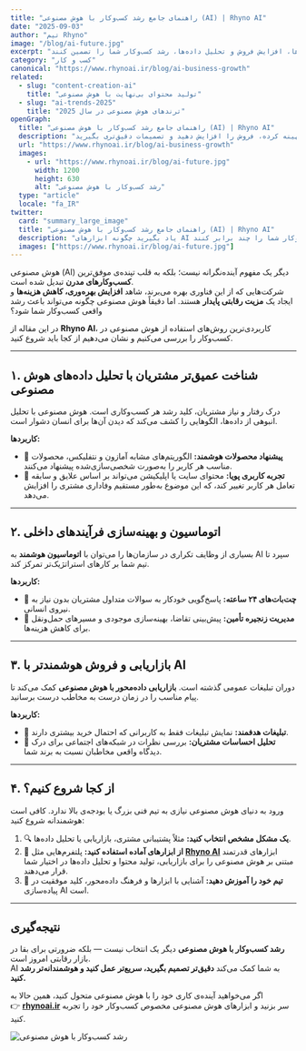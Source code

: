```yaml
---
title: "راهنمای جامع رشد کسب‌وکار با هوش مصنوعی (AI) | Rhyno AI"
date: "2025-09-03"
author: "تیم Rhyno"
image: "/blog/ai-future.jpg"
excerpt: "کشف کنید چگونه ابزارهای هوش مصنوعی می‌توانند با بهینه‌سازی فرآیندها، افزایش فروش و تحلیل داده‌ها، رشد کسب‌وکار شما را تضمین کنند."
category: "کسب و کار"
canonical: "https://www.rhynoai.ir/blog/ai-business-growth"
related:
  - slug: "content-creation-ai"
    title: "تولید محتوای بی‌نهایت با هوش مصنوعی"
  - slug: "ai-trends-2025"
    title: "ترندهای هوش مصنوعی در سال 2025"
openGraph:
  title: "راهنمای جامع رشد کسب‌وکار با هوش مصنوعی (AI) | Rhyno AI"
  description: "یاد بگیرید چگونه با ابزارهای هوش مصنوعی، فرآیندهای کاری خود را بهینه کرده، فروش را افزایش دهید و تصمیمات دقیق‌تری بگیرید."
  url: "https://www.rhynoai.ir/blog/ai-business-growth"
  images:
    - url: "https://www.rhynoai.ir/blog/ai-future.jpg"
      width: 1200
      height: 630
      alt: "رشد کسب‌وکار با هوش مصنوعی"
  type: "article"
  locale: "fa_IR"
twitter:
  card: "summary_large_image"
  title: "راهنمای جامع رشد کسب‌وکار با هوش مصنوعی (AI) | Rhyno AI"
  description: "یاد بگیرید چگونه ابزارهای AI می‌توانند رشد، فروش و بهره‌وری کسب‌وکار شما را چند برابر کنند."
  images: ["https://www.rhynoai.ir/blog/ai-future.jpg"]
---
```


هوش مصنوعی (AI) دیگر یک مفهوم آینده‌نگرانه نیست؛ بلکه به قلب تپنده‌ی موفق‌ترین **کسب‌وکارهای مدرن** تبدیل شده است.  
شرکت‌هایی که از این فناوری بهره می‌برند، شاهد **افزایش بهره‌وری، کاهش هزینه‌ها** و ایجاد یک **مزیت رقابتی پایدار** هستند. اما دقیقاً هوش مصنوعی چگونه می‌تواند باعث رشد واقعی کسب‌وکار شما شود؟

در این مقاله از **Rhyno AI**، کاربردی‌ترین روش‌های استفاده از هوش مصنوعی در کسب‌وکار را بررسی می‌کنیم و نشان می‌دهیم از کجا باید شروع کنید.

---

## ۱. شناخت عمیق‌تر مشتریان با تحلیل داده‌های هوش مصنوعی

درک رفتار و نیاز مشتریان، کلید رشد هر کسب‌وکاری است. هوش مصنوعی با تحلیل انبوهی از داده‌ها، الگوهایی را کشف می‌کند که دیدن آن‌ها برای انسان دشوار است.

**کاربردها:**
- 🔹 **پیشنهاد محصولات هوشمند:** الگوریتم‌های مشابه آمازون و نتفلیکس، محصولات مناسب هر کاربر را به‌صورت شخصی‌سازی‌شده پیشنهاد می‌کنند.  
- 🔹 **تجربه کاربری پویا:** محتوای سایت یا اپلیکیشن می‌تواند بر اساس علایق و سابقه تعامل هر کاربر تغییر کند، که این موضوع به‌طور مستقیم وفاداری مشتری را افزایش می‌دهد.

---

## ۲. اتوماسیون و بهینه‌سازی فرآیندهای داخلی

بسیاری از وظایف تکراری در سازمان‌ها را می‌توان با **اتوماسیون هوشمند** به AI سپرد تا تیم شما بر کارهای استراتژیک‌تر تمرکز کند.

**کاربردها:**
- 🤖 **چت‌بات‌های ۲۴ ساعته:** پاسخ‌گویی خودکار به سوالات متداول مشتریان بدون نیاز به نیروی انسانی.  
- 🚚 **مدیریت زنجیره تأمین:** پیش‌بینی تقاضا، بهینه‌سازی موجودی و مسیرهای حمل‌ونقل برای کاهش هزینه‌ها.

---

## ۳. بازاریابی و فروش هوشمندتر با AI

دوران تبلیغات عمومی گذشته است. **بازاریابی داده‌محور با هوش مصنوعی** کمک می‌کند تا پیام مناسب را در زمان درست به مخاطب درست برسانید.

**کاربردها:**
- 🎯 **تبلیغات هدفمند:** نمایش تبلیغات فقط به کاربرانی که احتمال خرید بیشتری دارند.  
- 💬 **تحلیل احساسات مشتریان:** بررسی نظرات در شبکه‌های اجتماعی برای درک دیدگاه واقعی مخاطبان نسبت به برند شما.

---

## ۴. از کجا شروع کنیم؟

ورود به دنیای هوش مصنوعی نیازی به تیم فنی بزرگ یا بودجه‌ی بالا ندارد. کافی است هوشمندانه شروع کنید:

1. 🔍 **یک مشکل مشخص انتخاب کنید:** مثلاً پشتیبانی مشتری، بازاریابی یا تحلیل داده‌ها.  
2. 🧠 **از ابزارهای آماده استفاده کنید:** پلتفرم‌هایی مثل **[Rhyno AI](https://rhynoai.ir)** ابزارهای قدرتمند مبتنی بر هوش مصنوعی را برای بازاریابی، تولید محتوا و تحلیل داده‌ها در اختیار شما قرار می‌دهند.  
3. 👥 **تیم خود را آموزش دهید:** آشنایی با ابزارها و فرهنگ داده‌محور، کلید موفقیت در پیاده‌سازی AI است.

---

## نتیجه‌گیری

**رشد کسب‌وکار با هوش مصنوعی** دیگر یک انتخاب نیست — بلکه ضرورتی برای بقا در بازار رقابتی امروز است.  
AI به شما کمک می‌کند **دقیق‌تر تصمیم بگیرید، سریع‌تر عمل کنید و هوشمندانه‌تر رشد کنید.**

اگر می‌خواهید آینده‌ی کاری خود را با هوش مصنوعی متحول کنید، همین حالا به  
👉 [**rhynoai.ir**](https://rhynoai.ir) سر بزنید و ابزارهای هوش مصنوعی مخصوص کسب‌وکار خود را تجربه کنید.

![رشد کسب‌وکار با هوش مصنوعی](/blog/ai-future.jpg "رشد کسب‌وکار با هوش مصنوعی")
